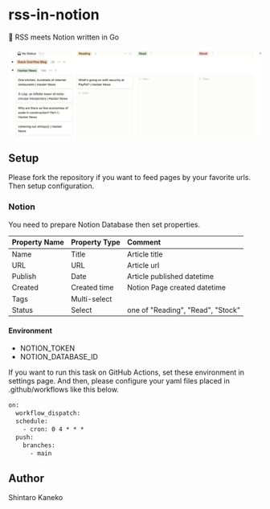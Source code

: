 # rss-in-notion

🔖 RSS meets Notion written in Go

![](screenshot.png)

## Setup

Please fork the repository if you want to feed pages by your favorite urls. Then setup configuration.

### Notion

You need to prepare Notion Database then set properties.

| Property Name | Property Type | Comment                           |
| :------------ | :------------ | :-------------------------------- |
| Name          | Title         | Article title                     |
| URL           | URL           | Article url                       |
| Publish       | Date          | Article published datetime        |
| Created       | Created time  | Notion Page created datetime      |
| Tags          | Multi-select  |                                   |
| Status        | Select        | one of "Reading", "Read", "Stock" |

#### Environment

- NOTION_TOKEN
- NOTION_DATABASE_ID

If you want to run this task on GitHub Actions, set these environment in settings page. And then, please configure your yaml files placed in .github/workflows like this below.

```
on:
  workflow_dispatch:
  schedule:
    - cron: 0 4 * * *
  push:
    branches:
      - main
```

## Author

Shintaro Kaneko
